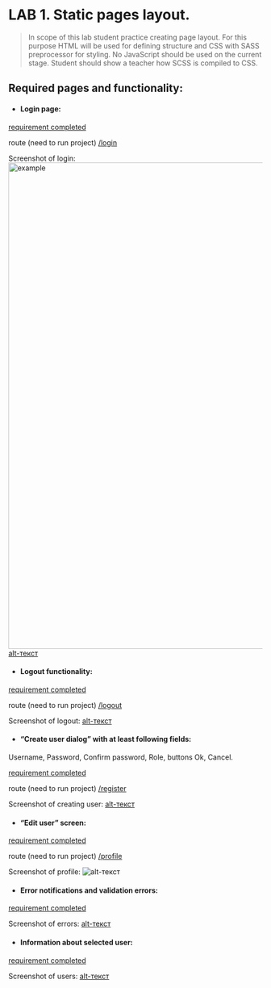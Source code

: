# LAB 1. Static pages layout.
> In scope of this lab student practice creating page layout. For this purpose HTML will be used
> for defining structure and CSS with SASS preprocessor for styling. No JavaScript should 
> be used on the current stage. Student should show a teacher how SCSS is compiled to CSS.

## Required pages and functionality:
- #### Login page:

[requirement completed](https://github.com/nosoccus/Tronion/tree/master/client/templates/login/login.html)

route (need to run project) [/login](http://127.0.0.1:5000/login)

Screenshot of login:
<img width="964" alt="example" src="https://github.com/nosoccus/Tronion/tree/master/WebDevelopment/Lab1/img/login1.png">
[alt-текст](https://github.com/nosoccus/Tronion/tree/master/WebDevelopment/Lab1/img/login1.png "Login")
  
  
- #### Logout functionality:

[requirement completed](https://github.com/nosoccus/Tronion/tree/master/client/templates/login/logout.html)

route (need to run project) [/logout](http://127.0.0.1:5000/logout)

Screenshot of logout:
[alt-текст](https://github.com/nosoccus/Tronion/tree/master/WebDevelopment/Lab1/img/logout1.png "Logout")
  
  
- #### “Create user dialog” with at least following fields: 
Username, Password, Confirm password, Role, buttons Ok, Cancel.

[requirement completed](https://github.com/nosoccus/Tronion/tree/master/client/templates/registration/register.html)
  
route (need to run project) [/register](http://127.0.0.1:5000/register)
 
Screenshot of creating user:
[alt-текст](https://github.com/nosoccus/Tronion/tree/master/WebDevelopment/Lab1/img/signup1.png "Logout")
  
  
- #### “Edit user” screen:

[requirement completed](https://github.com/nosoccus/Tronion/tree/master/client/templates/profile/profile.html)
  
route (need to run project) [/profile](http://127.0.0.1:5000/profile)

Screenshot of profile:
![alt-текст](https://github.com/nosoccus/Tronion/tree/master/WebDevelopment/Lab1/img/profile.png "Profile")
  
  
- #### Error notifications and validation errors:

[requirement completed](https://github.com/nosoccus/Tronion/blob/master/client/static/scripts/login/login_request.js)
  
Screenshot of errors:
[alt-текст](https://github.com/nosoccus/Tronion/tree/master/WebDevelopment/Lab1/img/error.png "Errors")
  
  
- #### Information about selected user:

[requirement completed](https://github.com/nosoccus/Tronion/blob/master/client/templates/room/manage_room.html)

Screenshot of users:
[alt-текст](https://github.com/nosoccus/Tronion/tree/master/WebDevelopment/Lab1/img/users.png "Users")
